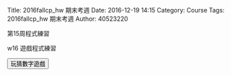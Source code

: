 Title: 2016fallcp_hw 期末考週
Date: 2016-12-19 14:15
Category: Course
Tags: 2016fallcp_hw 期末考週
Author: 40523220

第15周程式練習

<!-- PELICAN_END_SUMMARY -->

<!-- 導入 Brython 標準程式庫 -->

<script type="text/javascript" 
    src="https://cdn.rawgit.com/brython-dev/brython/master/www/src/brython_dist.js">
</script>

<!-- 啟動 Brython -->
<script>
window.onload=function(){
brython(1);
}
</script>

<div id="ex1"></div>
<script type="text/python3">
from browser import document as doc
container=doc['ex1']

container<="w14練習"
</script>

<div id="ex2"></div>
<script type="text/python3">
from browser import document as doc
from browser import html
container = doc['ex2']
mystring = input("要印出甚麼字串?")
mynum = input("要印幾次?")

for i in range(int(mynum)):
    #container<="W14練習-2"+html.BR()
    container<=mystring+html.BR()
</script>

w16 遊戲程式練習

<!-- 導入 Brython 標準程式庫 -->

<script type="text/javascript" 
    src="https://cdn.rawgit.com/brython-dev/brython/master/www/src/brython_dist.js">
</script>

<!-- 啟動 Brython -->
<script>
window.onload=function(){
brython(1);
}
</script>

<!-- 以下實際利用  Brython 畫圖 -->

<div id="con"></div>
<script type="text/python3">
from browser import alert
from browser import document
from browser import html
import random
#print("test")
#alert("test")
con1=document["con"]
標準答案 = random.randint(1, 100)
你猜的數字=int(input("請輸入你所猜的整數:"))
猜測次數 = 1
while 標準答案 != 你猜的數字:
    if 標準答案 < 你猜的數字:
        print("太大了 , 在猜一次:)加油")
    else:
        print("太小了 , 在猜一次:)加油")
    你猜的數字=int(input("請輸入你所猜的整數:"))
    猜測次數 += 1

print("猜對了 ! 總共猜了",猜測次數, "次")

'''   
'''
con1 <= str(標準答案)
'''
try:
    for i in range(1):
        #con1<="test" +"<br/>"
        yourInput=int(input("請輸入一個整數!"))
        con1<="test" +html.BR()
        output = yourInput + 1
        con1 <= "你輸入的整數加上1之後,為" +str(output)
except:
    con1 <= "拜託請輸入整數!"
'''
def b1(e):
    alert("click123")
document["b1"].bind("click", b1)
</script>
<button id="b1">玩猜數字遊戲</button>